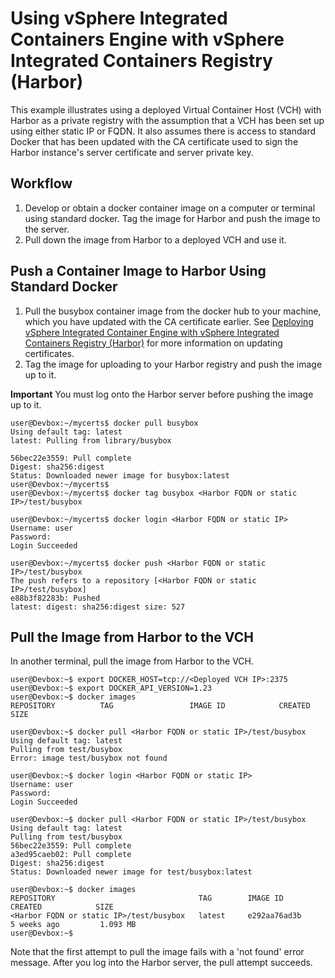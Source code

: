 # Using vSphere Integrated Containers Engine with vSphere Integrated Containers Registry (Harbor)

This example illustrates using a deployed Virtual Container Host (VCH) with Harbor as a private registry with the assumption that a VCH has been set up using either static IP or FQDN.  It also assumes there is access to standard Docker that has been updated with the CA certificate used to sign the Harbor instance's server certificate and server private key.

## Workflow

1. Develop or obtain a docker container image on a computer or terminal using standard docker. Tag the image for Harbor and push the image to the server.
2. Pull down the image from Harbor to a deployed VCH and use it.

## Push a Container Image to Harbor Using Standard Docker

1. Pull the busybox container image from the docker hub to your machine, which you  have updated with the CA certificate earlier. See  [Deploying vSphere Integrated Container Engine with vSphere Integrated Containers Registry (Harbor)](../vic_installation/deploy_vic_with_harbor.html) for more information on updating certificates.
2. Tag the image for uploading to your Harbor registry and push the image up to it. 

**Important** You must log onto the Harbor server before pushing the image up to it.

    user@Devbox:~/mycerts$ docker pull busybox
    Using default tag: latest
    latest: Pulling from library/busybox

    56bec22e3559: Pull complete 
    Digest: sha256:digest
    Status: Downloaded newer image for busybox:latest
    user@Devbox:~/mycerts$ 
    user@Devbox:~/mycerts$ docker tag busybox <Harbor FQDN or static
    IP>/test/busybox

    user@Devbox:~/mycerts$ docker login <Harbor FQDN or static IP>
    Username: user
    Password: 
    Login Succeeded

    user@Devbox:~/mycerts$ docker push <Harbor FQDN or static IP>/test/busybox
    The push refers to a repository [<Harbor FQDN or static IP>/test/busybox]
    e88b3f82283b: Pushed 
    latest: digest: sha256:digest size: 527

## Pull the Image from Harbor to the VCH
In another terminal, pull the image from Harbor to the VCH.

    user@Devbox:~$ export DOCKER_HOST=tcp://<Deployed VCH IP>:2375
    user@Devbox:~$ export DOCKER_API_VERSION=1.23
    user@Devbox:~$ docker images
    REPOSITORY          TAG                 IMAGE ID            CREATED             SIZE

    user@Devbox:~$ docker pull <Harbor FQDN or static IP>/test/busybox
    Using default tag: latest
    Pulling from test/busybox
    Error: image test/busybox not found

    user@Devbox:~$ docker login <Harbor FQDN or static IP>
    Username: user
    Password: 
    Login Succeeded

    user@Devbox:~$ docker pull <Harbor FQDN or static IP>/test/busybox
    Using default tag: latest
    Pulling from test/busybox
    56bec22e3559: Pull complete 
    a3ed95caeb02: Pull complete 
    Digest: sha256:digest
    Status: Downloaded newer image for test/busybox:latest

    user@Devbox:~$ docker images
    REPOSITORY                                TAG        IMAGE ID      CREATED            SIZE
    <Harbor FQDN or static IP>/test/busybox   latest     e292aa76ad3b        5 weeks ago         1.093 MB
    user@Devbox:~$ 

Note that the first attempt to pull the image fails with a 'not found' error message. After you log into the Harbor server, the pull attempt succeeds.